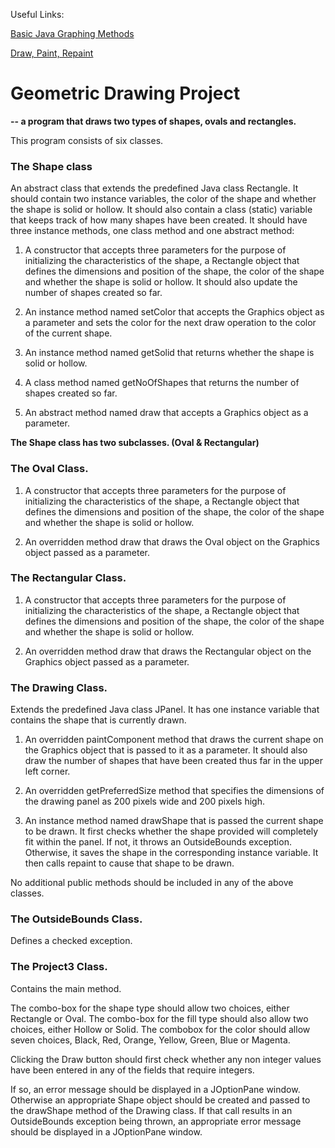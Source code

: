 Useful Links:

[Basic Java Graphing Methods](https://mathbits.com/MathBits/Java/Graphics/GraphingMethods.htm)

[Draw, Paint, Repaint](https://web.stanford.edu/class/archive/cs/cs108/cs108.1092/handouts/27PaintRepaint.pdf)

# Geometric Drawing Project
**-- a program that draws two types of shapes, ovals and rectangles.**

This program consists of six classes. 

### The Shape class
An abstract class that extends the predefined Java class Rectangle. It should contain two
instance variables, the color of the shape and whether the shape is solid or hollow. It should also
contain a class (static) variable that keeps track of how many shapes have been created. It should
have three instance methods, one class method and one abstract method:

1. A constructor that accepts three parameters for the purpose of initializing the
characteristics of the shape, a Rectangle object that defines the dimensions and position
of the shape, the color of the shape and whether the shape is solid or hollow. It should
also update the number of shapes created so far.

2. An instance method named setColor that accepts the Graphics object as a parameter
and sets the color for the next draw operation to the color of the current shape.

3. An instance method named getSolid that returns whether the shape is solid or hollow.

4. A class method named getNoOfShapes that returns the number of shapes created so far.

5. An abstract method named draw that accepts a Graphics object as a parameter.

**The Shape class has two subclasses. (Oval & Rectangular)**

### The Oval Class.

1. A constructor that accepts three parameters for the purpose of initializing the
characteristics of the shape, a Rectangle object that defines the dimensions and position
of the shape, the color of the shape and whether the shape is solid or hollow.

2. An overridden method draw that draws the Oval object on the Graphics object passed as
a parameter.

### The Rectangular Class.

1. A constructor that accepts three parameters for the purpose of initializing the
characteristics of the shape, a Rectangle object that defines the dimensions and position
of the shape, the color of the shape and whether the shape is solid or hollow.

2. An overridden method draw that draws the Rectangular object on the Graphics object
passed as a parameter.

### The Drawing Class.
Extends the predefined Java class JPanel. It has one instance variable that contains the shape that is currently drawn.

1. An overridden paintComponent method that draws the current shape on the Graphics
object that is passed to it as a parameter. It should also draw the number of shapes that
have been created thus far in the upper left corner.

2. An overridden getPreferredSize method that specifies the dimensions of the drawing
panel as 200 pixels wide and 200 pixels high.

3. An instance method named drawShape that is passed the current shape to be drawn. It
first checks whether the shape provided will completely fit within the panel. If not, it
throws an OutsideBounds exception. Otherwise, it saves the shape in the corresponding
instance variable. It then calls repaint to cause that shape to be drawn.

No additional public methods should be included in any of the above classes.

### The OutsideBounds Class. 
Defines a checked exception.

### The Project3 Class.
Contains the main method. 

The combo-box for the shape type should allow two choices, either Rectangle or Oval. 
The combo-box for the fill type should also allow two choices, either Hollow or Solid. The combobox for the color should allow seven choices, Black, Red, Orange, Yellow, Green, Blue or Magenta.

Clicking the Draw button should first check whether any non integer values have been entered in
any of the fields that require integers. 

If so, an error message should be displayed in a JOptionPane window. 
Otherwise an appropriate Shape object should be created and passed to
the drawShape method of the Drawing class. If that call results in an OutsideBounds exception
being thrown, an appropriate error message should be displayed in a JOptionPane window.
